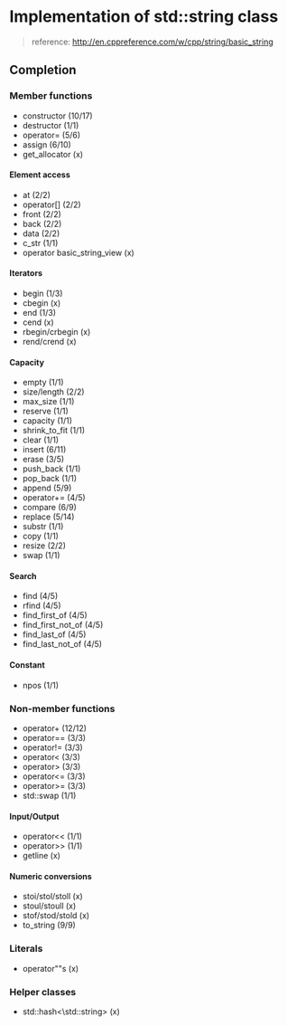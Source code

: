 # Implementation of std::string class

> reference: http://en.cppreference.com/w/cpp/string/basic_string

## Completion

### Member functions
- constructor (10/17)
- destructor (1/1)
- operator= (5/6)
- assign (6/10)
- get_allocator (x)

#### Element access
- at (2/2)
- operator[] (2/2)
- front (2/2)
- back (2/2)
- data (2/2)
- c_str (1/1)
- operator basic_string_view (x)

#### Iterators
- begin (1/3)
- cbegin (x)
- end (1/3)
- cend (x)
- rbegin/crbegin (x)
- rend/crend (x)

#### Capacity
- empty (1/1)
- size/length (2/2)
- max_size (1/1)
- reserve (1/1)
- capacity (1/1)
- shrink_to_fit (1/1)
- clear (1/1)
- insert (6/11)
- erase (3/5)
- push_back (1/1)
- pop_back (1/1)
- append (5/9)
- operator+= (4/5)
- compare (6/9)
- replace (5/14)
- substr (1/1)
- copy (1/1)
- resize (2/2)
- swap (1/1)

#### Search
- find (4/5)
- rfind (4/5)
- find_first_of (4/5)
- find_first_not_of (4/5)
- find_last_of (4/5)
- find_last_not_of (4/5)

#### Constant
- npos (1/1)

### Non-member functions
- operator+ (12/12)
- operator== (3/3)
- operator!= (3/3)
- operator<  (3/3)
- operator>  (3/3)
- operator<= (3/3)
- operator>= (3/3)
- std::swap  (1/1)

#### Input/Output
- operator<< (1/1)
- operator>> (1/1)
- getline (x)

#### Numeric conversions
- stoi/stol/stoll (x)
- stoul/stoull (x)
- stof/stod/stold (x)
- to_string (9/9)

### Literals
- operator""s (x)

### Helper classes
- std::hash<\std::string> (x)